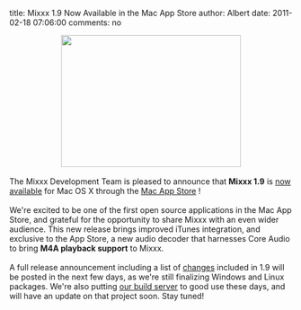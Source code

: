 title: Mixxx 1.9 Now Available in the Mac App Store
author: Albert
date: 2011-02-18 07:06:00
comments: no

<div class="separator" style="clear: both; text-align: center;"><a href="http://itunes.apple.com/us/app/mixxx/id413756578?mt=12&amp;ls=1"><img border="0" height="235" src="{static}/images/news/mixxx-appstore.png" width="320" />
</a>
</div>
<div style="text-align: center;"><br />
</div>
<div style="text-align: left;">The Mixxx Development Team is pleased to announce that <b>Mixxx 1.9</b>
 is <a href="http://itunes.apple.com/us/app/mixxx/id413756578?mt=12&amp;ls=1">now available</a>
 for Mac OS X through the <a href="http://itunes.apple.com/us/app/mixxx/id413756578?mt=12&amp;ls=1">Mac App Store</a>
!</div>
<div style="text-align: left;"><br />
</div>
<div style="text-align: left;">We're excited to be one of the first open source applications in the Mac App Store, and&nbsp;grateful&nbsp;for the opportunity to share Mixxx with an even wider audience. This new release brings improved iTunes integration, and exclusive to the App Store, a new audio decoder that harnesses Core Audio to bring <b>M4A playback support</b>
 to Mixxx.</div>
<div style="text-align: left;"><br />
</div>
<div style="text-align: left;">A full release announcement including a list of <a href="{filename}/news/2010-12-06-mixxx-190-beta1-and-182-released.md">changes</a>
 included in 1.9 will be posted in the next few days, as we're still finalizing Windows and Linux packages. We're also putting <a href="{filename}/news/2010-12-24-build-server-fundraiser-a-success-thank-you.md">our build server</a>
 to good use these days, and will have an update on that project soon. Stay tuned!&nbsp;</div>
